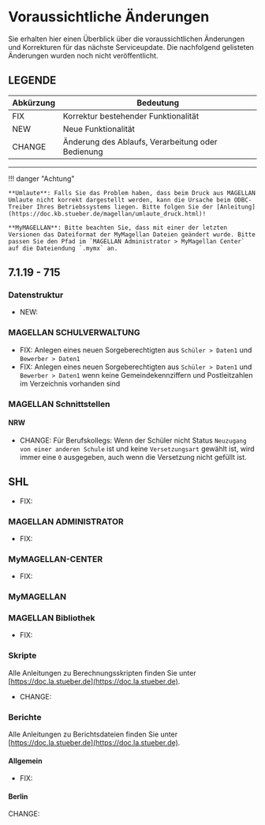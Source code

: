 # Voraussichtliche Änderungen

Sie erhalten hier einen Überblick über die voraussichtlichen Änderungen und Korrekturen für das nächste Serviceupdate. Die nachfolgend gelisteten Änderungen wurden noch nicht veröffentlicht.

## LEGENDE

Abkürzung | Bedeutung
--------- | ---------
FIX       | Korrektur bestehender Funktionalität
NEW       | Neue Funktionalität
CHANGE    | Änderung des Ablaufs, Verarbeitung oder Bedienung

---

!!! danger "Achtung"

    **Umlaute**: Falls Sie das Problem haben, dass beim Druck aus MAGELLAN Umlaute nicht korrekt dargestellt werden, kann die Ursache beim ODBC-Treiber Ihres Betriebssystems liegen. Bitte folgen Sie der [Anleitung](https://doc.kb.stueber.de/magellan/umlaute_druck.html)!

    **MyMAGELLAN**: Bitte beachten Sie, dass mit einer der letzten Versionen das Dateiformat der MyMagellan Dateien geändert wurde. Bitte passen Sie den Pfad im `MAGELLAN Administrator > MyMagellan Center` auf die Dateiendung `.mymx` an.

## 7.1.19 - 715

### Datenstruktur

* NEW: 

### MAGELLAN SCHULVERWALTUNG

* FIX: Anlegen eines neuen Sorgeberechtigten aus `Schüler > Daten1` und `Bewerber > Daten1`
* FIX: Anlegen eines neuen Sorgeberechtigten aus `Schüler > Daten1` und `Bewerber > Daten1`  wenn keine Gemeindekennziffern und Postleitzahlen im Verzeichnis vorhanden sind

### MAGELLAN Schnittstellen

#### NRW

* CHANGE: Für Berufskollegs: Wenn der Schüler nicht Status `Neuzugang von einer anderen Schule` ist und keine `Versetzungsart` gewählt ist, wird immer eine `0` ausgegeben, auch wenn die Versetzung nicht gefüllt ist.

## SHL

* FIX: 

### MAGELLAN ADMINISTRATOR

* FIX:

### MyMAGELLAN-CENTER

* FIX:

### MyMAGELLAN

### MAGELLAN Bibliothek

* FIX: 

### Skripte

Alle Anleitungen zu Berechnungsskripten finden Sie unter [https://doc.la.stueber.de](https://doc.la.stueber.de).

* CHANGE: 

### Berichte

Alle Anleitungen zu Berichtsdateien finden Sie unter [https://doc.la.stueber.de](https://doc.la.stueber.de).

#### Allgemein

* FIX: 

#### Berlin

CHANGE: 